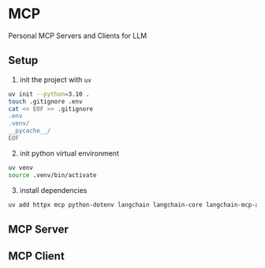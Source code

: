 # MCP
Personal MCP Servers and Clients for LLM

## Setup
1. init the project with `uv`
```bash
uv init --python=3.10 .
touch .gitignore .env
cat << EOF >> .gitignore
.env
.venv/
__pycache__/
EOF
```
2. init python virtual environment
```bash
uv venv
source .venv/bin/activate
```
3. install dependencies
```bash
uv add httpx mcp python-dotenv langchain langchain-core langchain-mcp-adapters langchain-community langgraph
```

## MCP Server


## MCP Client